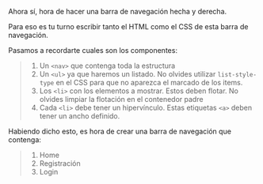 Ahora sí, hora de hacer una barra de navegación hecha y derecha.

Para eso es tu turno escribir tanto el HTML como el CSS de esta barra de navegación.

Pasamos a recordarte cuales son los componentes:

> 1. Un `<nav>` que contenga toda la estructura
> 2. Un `<ul>` ya que haremos un listado. No olvides utilizar `list-style-type` en el CSS para que no aparezca el marcado de los items. 
> 3. Los `<li>` con los elementos a mostrar. Estos deben flotar. No olvides limpiar la flotación en el contenedor padre
> 4. Cada `<li>` debe tener un hipervínculo. Estas etiquetas `<a>` deben tener un ancho definido.

Habiendo dicho esto, es hora de crear una barra de navegación que contenga:

> 1. Home
> 2. Registración
> 3. Login